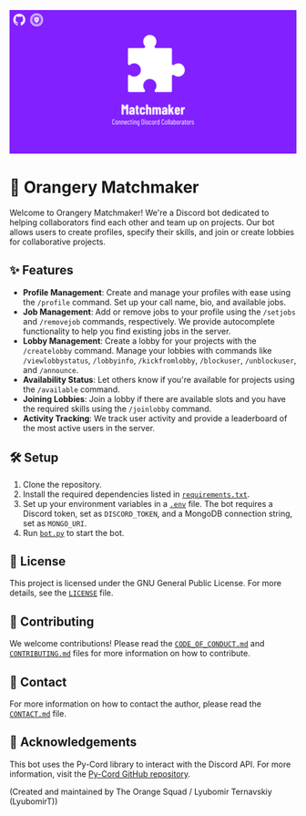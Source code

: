 ![Matchmaker Banner](branding/Matchmaker.png)

# 🤝 Orangery Matchmaker

Welcome to Orangery Matchmaker! We're a Discord bot dedicated to helping collaborators find each other and team up on projects. Our bot allows users to create profiles, specify their skills, and join or create lobbies for collaborative projects.

## ✨ Features

- **Profile Management**: Create and manage your profiles with ease using the `/profile` command. Set up your call name, bio, and available jobs.
- **Job Management**: Add or remove jobs to your profile using the `/setjobs` and `/removejob` commands, respectively. We provide autocomplete functionality to help you find existing jobs in the server.
- **Lobby Management**: Create a lobby for your projects with the `/createlobby` command. Manage your lobbies with commands like `/viewlobbystatus`, `/lobbyinfo`, `/kickfromlobby`, `/blockuser`, `/unblockuser`, and `/announce`.
- **Availability Status**: Let others know if you're available for projects using the `/available` command.
- **Joining Lobbies**: Join a lobby if there are available slots and you have the required skills using the `/joinlobby` command.
- **Activity Tracking**: We track user activity and provide a leaderboard of the most active users in the server.

## 🛠️ Setup

1. Clone the repository.
2. Install the required dependencies listed in [`requirements.txt`](requirements.txt).
3. Set up your environment variables in a [`.env`](.env) file. The bot requires a Discord token, set as `DISCORD_TOKEN`, and a MongoDB connection string, set as `MONGO_URI`.
4. Run [`bot.py`](bot.py) to start the bot.

## 📜 License

This project is licensed under the GNU General Public License. For more details, see the [`LICENSE`](LICENSE) file.

## 🤝 Contributing

We welcome contributions! Please read the [`CODE_OF_CONDUCT.md`](CODE_OF_CONDUCT.md) and [`CONTRIBUTING.md`](CONTRIBUTING.md) files for more information on how to contribute.

## 📧 Contact

For more information on how to contact the author, please read the [`CONTACT.md`](CONTACT.md) file.

## 🎉 Acknowledgements

This bot uses the Py-Cord library to interact with the Discord API. For more information, visit the [Py-Cord GitHub repository](https://github.com/Pycord-Development/pycord).

(Created and maintained by The Orange Squad / Lyubomir Ternavskiy (LyubomirT))